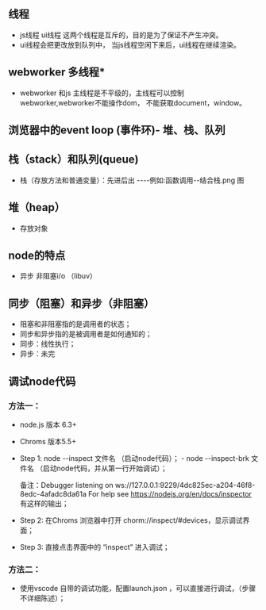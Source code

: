 ## 线程  
- js线程  ui线程   这两个线程是互斥的，目的是为了保证不产生冲突。
- ui线程会把更改放到队列中， 当js线程空闲下来后，ui线程在继续渲染。

## webworker 多线程*
- webworker 和js 主线程是不平级的，主线程可以控制webworker,webworker不能操作dom， 不能获取document，window。

## 浏览器中的event loop (事件环)- 堆、栈、队列

## 栈（stack）和队列(queue)
- 栈（存放方法和普通变量）：先进后出 ----例如:函数调用--结合栈.png 图

## 堆（heap）
- 存放对象


## node的特点
- 异步 非阻塞i/o （libuv）

## 同步（阻塞）和异步（非阻塞）
- 阻塞和非阻塞指的是调用者的状态；
- 同步和异步指的是被调用者是如何通知的；
- 同步：线性执行；
- 异步：未完




## 调试node代码 
  ### 方法一：
  - node.js 版本 6.3+
  - Chroms  版本5.5+

  - Step 1: node --inspect 文件名  （启动node代码）；
        -  node --inspect-brk 文件名  （启动node代码，并从第一行开始调试）；

    备注：Debugger listening on ws://127.0.0.1:9229/4dc825ec-a204-46f8-8edc-4afadc8da61a
        For help see https://nodejs.org/en/docs/inspector 有这样的输出；

  - Step 2: 在Chroms 浏览器中打开 chorm://inspect/#devices，显示调试界面；

  - Step 3: 直接点击界面中的 “inspect” 进入调试；


  ### 方法二：
  - 使用vscode 自带的调试功能，配置launch.json ，可以直接进行调试，（步骤不详细陈述）；
